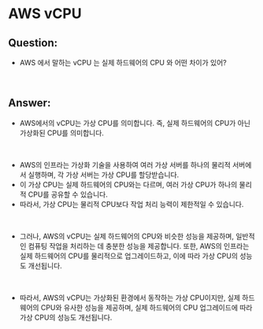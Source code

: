 # AWS vCPU

## Question:

- AWS 에서 말하는 vCPU 는 실제 하드웨어의 CPU 와 어떤 차이가 있어?

<br>

## Answer:

- AWS에서의 vCPU는 가상 CPU를 의미합니다. 즉, 실제 하드웨어의 CPU가 아닌 가상화된 CPU를 의미합니다.

<br>

- AWS의 인프라는 가상화 기술을 사용하여 여러 가상 서버를 하나의 물리적 서버에서 실행하며, 각 가상 서버는 가상 CPU를 할당받습니다. 
- 이 가상 CPU는 실제 하드웨어의 CPU와는 다르며, 여러 가상 CPU가 하나의 물리적 CPU를 공유할 수 있습니다. 
- 따라서, 가상 CPU는 물리적 CPU보다 작업 처리 능력이 제한적일 수 있습니다.

<br>

- 그러나, AWS의 vCPU는 실제 하드웨어의 CPU와 비슷한 성능을 제공하며, 일반적인 컴퓨팅 작업을 처리하는 데 충분한 성능을 제공합니다. 또한, AWS의 인프라는 실제 하드웨어의 CPU를 물리적으로 업그레이드하고, 이에 따라 가상 CPU의 성능도 개선됩니다.

<br>

- 따라서, AWS의 vCPU는 가상화된 환경에서 동작하는 가상 CPU이지만, 실제 하드웨어의 CPU와 유사한 성능을 제공하며, 실제 하드웨어의 CPU 업그레이드에 따라 가상 CPU의 성능도 개선됩니다.

<br>
